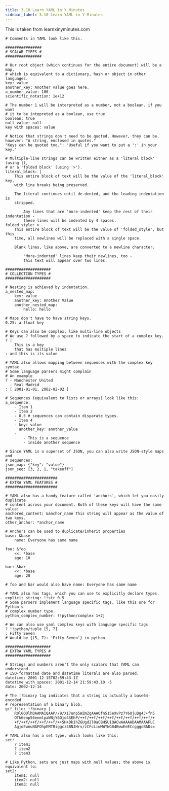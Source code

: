 ```yaml
---
title: 3.10 Learn YAML in Y Minutes
sidebar_label: 3.10 Learn YAML in Y Minutes
---
```

This is taken from learnxinyminutes.com

	# Comments in YAML look like this.
	
	################
	# SCALAR TYPES #
	################
	
	# Our root object (which continues for the entire document) will be a map,
	# which is equivalent to a dictionary, hash or object in other languages.
	key: value
	another_key: Another value goes here.
	a_number_value: 100
	scientific_notation: 1e+12

	# The number 1 will be interpreted as a number, not a boolean. if you want
	# it to be intepreted as a boolean, use true
	boolean: true
	null_value: null
	key with spaces: value

	# Notice that strings don't need to be quoted. However, they can be.
	however: "A string, enclosed in quotes."
	"Keys can be quoted too.": "Useful if you want to put a ':' in your key."
	
	# Multiple-line strings can be written either as a 'literal block' (using |),
	# or a 'folded block' (using '>').
	literal_block: |
	    This entire block of text will be the value of the 'literal_block' key,
	    with line breaks being preserved.
	
	    The literal continues until de-dented, and the leading indentation is
	    stripped.
	
	        Any lines that are 'more-indented' keep the rest of their indentation -
	        these lines will be indented by 4 spaces.
	folded_style: >
	    This entire block of text will be the value of 'folded_style', but this
	    time, all newlines will be replaced with a single space.
	
	    Blank lines, like above, are converted to a newline character.
	
	        'More-indented' lines keep their newlines, too -
	        this text will appear over two lines.
	
	####################
	# COLLECTION TYPES #
	####################
	
	# Nesting is achieved by indentation.
	a_nested_map:
	    key: value
	    another_key: Another Value
	    another_nested_map:
	        hello: hello
	
	# Maps don't have to have string keys.
	0.25: a float key
	
	# Keys can also be complex, like multi-line objects
	# We use ? followed by a space to indicate the start of a complex key.
	? |
	    This is a key
	    that has multiple lines
	: and this is its value
	
	# YAML also allows mapping between sequences with the complex key syntax
	# Some language parsers might complain
	# An example
	? - Manchester United
	  - Real Madrid
	: [ 2001-01-01, 2002-02-02 ]
	
	# Sequences (equivalent to lists or arrays) look like this:
	a_sequence:
	    - Item 1
	    - Item 2
	    - 0.5 # sequences can contain disparate types.
	    - Item 4
	    - key: value
	      another_key: another_value
	    -
	        - This is a sequence
	        - inside another sequence
	
	# Since YAML is a superset of JSON, you can also write JSON-style maps and
	# sequences:
	json_map: {"key": "value"}
	json_seq: [3, 2, 1, "takeoff"]
	
	#######################
	# EXTRA YAML FEATURES #
	#######################
	
	# YAML also has a handy feature called 'anchors', which let you easily duplicate
	# content across your document. Both of these keys will have the same value:
	anchored_content: &anchor_name This string will appear as the value of two keys.
	other_anchor: *anchor_name
	
	# Anchors can be used to duplicate/inherit properties
	base: &base
	    name: Everyone has same name
	
	foo: &foo
	    <<: *base
	    age: 10
	
	bar: &bar
	    <<: *base
	    age: 20
	
	# foo and bar would also have name: Everyone has same name
	
	# YAML also has tags, which you can use to explicitly declare types.
	explicit_string: !!str 0.5
	# Some parsers implement language specific tags, like this one for Python's
	# complex number type.
	python_complex_number: !!python/complex 1+2j
	
	# We can also use yaml complex keys with language specific tags
	? !!python/tuple [5, 7]
	: Fifty Seven
	# Would be {(5, 7): 'Fifty Seven'} in python
	
	####################
	# EXTRA YAML TYPES #
	####################
	
	# Strings and numbers aren't the only scalars that YAML can understand.
	# ISO-formatted date and datetime literals are also parsed.
	datetime: 2001-12-15T02:59:43.1Z
	datetime_with_spaces: 2001-12-14 21:59:43.10 -5
	date: 2002-12-14
	
	# The !!binary tag indicates that a string is actually a base64-encoded
	# representation of a binary blob.
	gif_file: !!binary |
	    R0lGODlhDAAMAIQAAP//9/X17unp5WZmZgAAAOfn515eXvPz7Y6OjuDg4J+fn5
	    OTk6enp56enmlpaWNjY6Ojo4SEhP/++f/++f/++f/++f/++f/++f/++f/++f/+
	    +f/++f/++f/++f/++f/++SH+Dk1hZGUgd2l0aCBHSU1QACwAAAAADAAMAAAFLC
	    AgjoEwnuNAFOhpEMTRiggcz4BNJHrv/zCFcLiwMWYNG84BwwEeECcgggoBADs=
	
	# YAML also has a set type, which looks like this:
	set:
	    ? item1
	    ? item2
	    ? item3
	
	# Like Python, sets are just maps with null values; the above is equivalent to:
	set2:
	    item1: null
	    item2: null
	    item3: null
	
